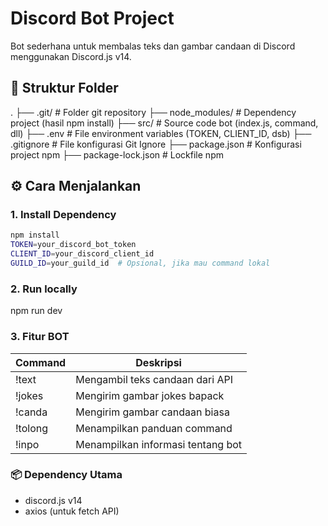 # Discord Bot Project

Bot sederhana untuk membalas teks dan gambar candaan di Discord menggunakan Discord.js v14.

## 📁 Struktur Folder
.
├── .git/ # Folder git repository
├── node_modules/ # Dependency project (hasil npm install)
├── src/ # Source code bot (index.js, command, dll)
├── .env # File environment variables (TOKEN, CLIENT_ID, dsb)
├── .gitignore # File konfigurasi Git Ignore
├── package.json # Konfigurasi project npm
├── package-lock.json # Lockfile npm

## ⚙️ Cara Menjalankan

### 1. Install Dependency
```bash
npm install
TOKEN=your_discord_bot_token
CLIENT_ID=your_discord_client_id
GUILD_ID=your_guild_id  # Opsional, jika mau command lokal
```

### 2. Run locally
npm run dev

### 3. Fitur BOT
| Command | Deskripsi                                     |
| ------- | --------------------------------------------- |
| !text   | Mengambil teks candaan dari API               |
| !jokes  | Mengirim gambar jokes bapack                  |
| !canda  | Mengirim gambar candaan biasa                 |
| !tolong | Menampilkan panduan command                   |
| !inpo   | Menampilkan informasi tentang bot             |

### 📦 Dependency Utama
- discord.js v14
- axios (untuk fetch API)


